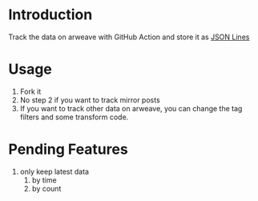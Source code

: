 # Introduction

Track the data on arweave with GitHub Action and store it as [JSON Lines](https://jsonlines.org/)

# Usage

1. Fork it
2. No step 2 if you want to track mirror posts
3. If you want to track other data on arweave, you can change the tag filters and some transform code.

# Pending Features

1. only keep latest data
    1. by time
    2. by count
